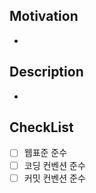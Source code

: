 <!--
** PR 제목 컨벤션
- Build: Changes that affect the build system or external dependencies (dependencies update)
- CI: Changes to our CI configuration files and scripts (basically directory .github/workflows)
- Dir : Changes to folder structure
- Docs: Documentation only changes
- Feat: A new feature
- Fix:  A bug fix
- Chore: Changes which does not touch the code (ex. manual update of release notes). It will not generate release notes changes
- Refactor: A code change that contains refactor
- Style: Changes that do not affect the meaning of the code (white-space, formatting, missing semi-colons, etc)
- Test: Adding missing tests or correcting existing tests and also changes for our test app
- Perf: A code change that improves performance (I do not think we will use it)

** 예시
- Feat: Add locales description command for ios and android -> https://github.com/Flank/flank/pull/969
- Fix: rate limit exceeded -> https://github.com/Flank/flank/pull/919
- CI: Added leading V to version name -> https://github.com/Flank/flank/pull/980
- Refactor: config entities and arguments -> https://github.com/Flank/flank/pull/831
- Docs: Add secrets and vision doc -> https://github.com/Flank/flank/pull/922
- Build: Disable Auto Doc Generation -> https://github.com/Flank/flank/pull/942
- Test: added multi modules to test app -> https://github.com/Flank/flank/pull/857
- Chore: Release v20.08.1 -> https://github.com/Flank/flank/pull/982
 -->

## Motivation

-

## Description

-

## CheckList

- [ ] 웹표준 준수
- [ ] 코딩 컨벤션 준수
- [ ] 커밋 컨벤션 준수
